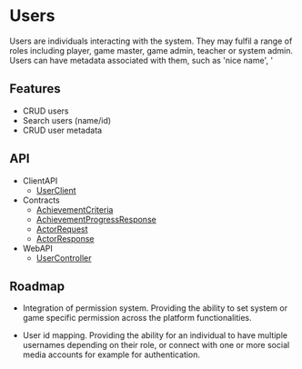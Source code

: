 # Users
Users are individuals interacting with the system. They may fulfil a range of roles including player, game master, game admin, teacher or system admin. 
Users can have metadata associated with them, such as 'nice name', '

## Features
* CRUD users
* Search users (name/id)
* CRUD user metadata 


## API
* ClientAPI
    * [UserClient](/api/PlayGen.SUGAR.ClientAPI.UserClient)
* Contracts
    * [AchievementCriteria](/api/PlayGen.SUGAR.Contracts.AchievementCriteria)
    * [AchievementProgressResponse](/api/PlayGen.SUGAR.Contracts.AchievementProgressResponse)
    * [ActorRequest](/api/PlayGen.SUGAR.Contracts.ActorRequest)
    * [ActorResponse](/api/PlayGen.SUGAR.Contracts.ActorResponse)
* WebAPI
    * [UserController](/api/PlayGen.SUGAR.WebAPI.Controllers.UserController)

## Roadmap

* Integration of permission system.
Providing the ability to set system or game specific permission across the platform functionalities.  

* User id mapping.
Providing the ability for an individual to have multiple usernames depending on their role, or connect with one or more social media accounts for example for authentication. 